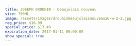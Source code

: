 ```yaml
---
title: JOSEPH DROUHIN - beaujolais nouveau
size: 750ML
image: /assets/images/drouhinbeaujolaisnouveau16-w-2-2.jpg
reg_price: $16.99
special_price: $13.49
expiration_date: 2017-01-11 00:00:00
show_special: true
---
```



